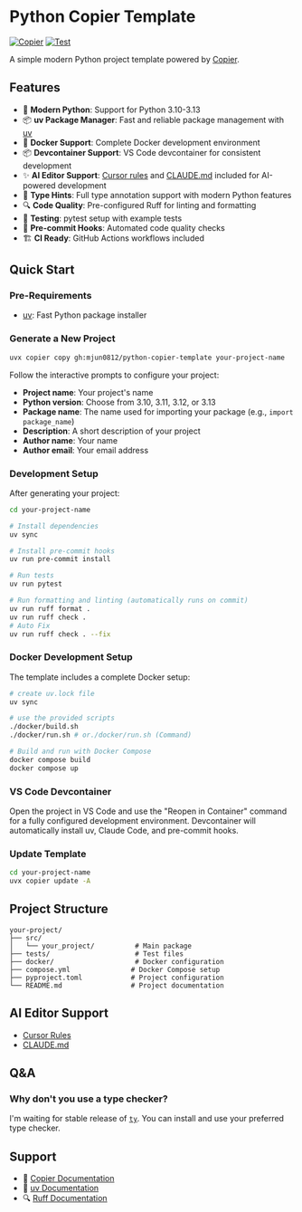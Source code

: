 # Python Copier Template

[![Copier](https://img.shields.io/endpoint?url=https://raw.githubusercontent.com/copier-org/copier/master/img/badge/badge-black.json)](https://github.com/copier-org/copier)
[![Test](https://github.com/mjun0812/python-copier-template/actions/workflows/test.yml/badge.svg)](https://github.com/mjun0812/python-copier-template/actions/workflows/test.yml)

A simple modern Python project template powered by [Copier](https://copier.readthedocs.io/).

## Features

- 🚀 **Modern Python**: Support for Python 3.10-3.13
- 📦 **uv Package Manager**: Fast and reliable package management with [uv](https://github.com/astral-sh/uv)
- 🐳 **Docker Support**: Complete Docker development environment
- 📦 **Devcontainer Support**: VS Code devcontainer for consistent development
- ✨ **AI Editor Support**: [Cursor rules](https://docs.cursor.com/context/rules) and
  [CLAUDE.md](https://docs.anthropic.com/en/docs/claude-code/overview) included for AI-powered development
- 📝 **Type Hints**: Full type annotation support with modern Python features
- 🔍 **Code Quality**: Pre-configured Ruff for linting and formatting
- 🧪 **Testing**: pytest setup with example tests
- 🔧 **Pre-commit Hooks**: Automated code quality checks
- 🏗️ **CI Ready**: GitHub Actions workflows included

## Quick Start

### Pre-Requirements

- [uv](https://docs.astral.sh/uv/): Fast Python package installer

### Generate a New Project

```bash
uvx copier copy gh:mjun0812/python-copier-template your-project-name
```

Follow the interactive prompts to configure your project:

- **Project name**: Your project's name
- **Python version**: Choose from 3.10, 3.11, 3.12, or 3.13
- **Package name**: The name used for importing your package (e.g., `import package_name`)
- **Description**: A short description of your project
- **Author name**: Your name
- **Author email**: Your email address

### Development Setup

After generating your project:

```bash
cd your-project-name

# Install dependencies
uv sync

# Install pre-commit hooks
uv run pre-commit install

# Run tests
uv run pytest

# Run formatting and linting (automatically runs on commit)
uv run ruff format .
uv run ruff check .
# Auto Fix
uv run ruff check . --fix
```

### Docker Development Setup

The template includes a complete Docker setup:

```bash
# create uv.lock file
uv sync

# use the provided scripts
./docker/build.sh
./docker/run.sh # or./docker/run.sh (Command)

# Build and run with Docker Compose
docker compose build
docker compose up
```

### VS Code Devcontainer

Open the project in VS Code and use the "Reopen in Container" command for a fully configured development environment.
Devcontainer will automatically install uv, Claude Code, and pre-commit hooks.

### Update Template

```bash
cd your-project-name
uvx copier update -A
```

## Project Structure

```text
your-project/
├── src/
│   └── your_project/          # Main package
├── tests/                     # Test files
├── docker/                    # Docker configuration
├── compose.yml               # Docker Compose setup
├── pyproject.toml            # Project configuration
└── README.md                 # Project documentation
```

## AI Editor Support

- [Cursor Rules](./template/.cursor/rules/coding_style.mdc)
- [CLAUDE.md](./template/CLAUDE.md)

## Q&A

### Why don't you use a type checker?

I'm waiting for stable release of [`ty`](https://github.com/astral-sh/ty).
You can install and use your preferred type checker.

## Support

- 📖 [Copier Documentation](https://copier.readthedocs.io/)
- 🐍 [uv Documentation](https://docs.astral.sh/uv/)
- 🔍 [Ruff Documentation](https://docs.astral.sh/ruff/)
